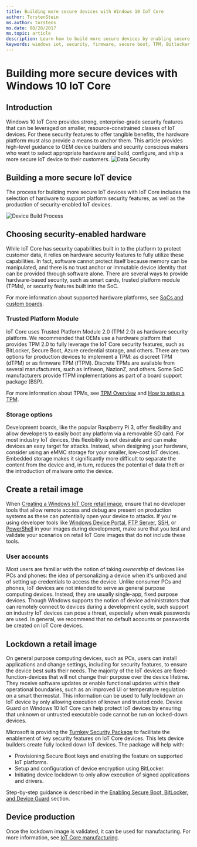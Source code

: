 ```yaml
---
title: Building more secure devices with Windows 10 IoT Core
author: TorstenStein
ms.author: torstens
ms.date: 08/28/2017
ms.topic: article
description: Learn how to build more secure devices by enabling secure boot, implementing TPMs, and more.
keywords: windows iot, security, firmware, secure boot, TPM, Bitlocker, encryption
---
```


# Building more secure devices with Windows 10 IoT Core

## Introduction  

Windows 10 IoT Core provides strong, enterprise-grade security features that can be leveraged on smaller, resource-constrained classes of IoT devices. For these security features to offer tangible benefits, the hardware platform must also provide a means to anchor them. This article provides high-level guidance to OEM device builders and security conscious makers who want to select appropriate hardware and build, configure, and ship a more secure IoT device to their customers.
![Data Security](../media/SecurityFlowAndCertificates/DataRestExecutionMotion.png)

## Building a more secure IoT device  
The process for building more secure IoT devices with IoT Core includes the selection of hardware to support platform security features, as well as the production of security-enabled IoT devices.

![Device Build Process](../media/SecurityFlowAndCertificates/DeviceBuildProcess.png)


## Choosing security-enabled hardware
While IoT Core has security capabilities built in to the platform to protect customer data, it relies on hardware security features to fully utilize these capabilities. In fact, software cannot protect itself because memory can be manipulated, and there is no trust anchor or immutable device identity that can be provided through software alone. There are several ways to provide hardware-based security, such as smart cards, trusted platform module (TPMs), or security features built into the SoC. 

For more information about supported hardware platforms, see [SoCs and custom boards](https://docs.microsoft.com/windows/iot-core/learn-about-hardware/socsandcustomboards). 

### Trusted Platform Module
IoT Core uses Trusted Platform Module 2.0 (TPM 2.0) as hardware security platform. We recommended that OEMs use a hardware platform that provides TPM 2.0 to fully leverage the IoT Core security features, such as BitLocker, Secure Boot, Azure credential storage, and others. There are two options for production devices to implement a TPM: as discreet TPM (dTPM) or as firmware TPM (fTPM). Discrete TPMs are available from several manufacturers, such as Infineon, NazionZ, and others. Some SoC manufacturers provide fTPM implementations as part of a board support package (BSP). 

For more information about TPMs, see [TPM Overview](https://docs.microsoft.com/windows/iot-core/secure-your-device/tpm) and [How to setup a TPM](https://docs.microsoft.com/windows/iot-core/secure-your-device/setuptpm).

### Storage options
Development boards, like the popular Raspberry Pi 3, offer flexibility and allow developers to easily boot any platform via a removable SD card. For most industry IoT devices, this flexibility is not desirable and can make devices an easy target for attacks. Instead, when designing your hardware, consider using an eMMC storage for your smaller, low-cost IoT devices. Embedded storage makes it significantly more difficult to separate the content from the device and, in turn, reduces the potential of data theft or the introduction of malware onto the device.

## Create a retail image 
When [Creating a Windows IoT Core retail image](https://docs.microsoft.com/windows-hardware/manufacture/iot/iot-core-manufacturing-guide), ensure that no developer tools that allow remote access and debug are present on production systems as these can potentially open your device to attacks. If you're using developer tools like [Windows Device Portal](https://docs.microsoft.com/windows/iot-core/manage-your-device/remotedisplay), [FTP Server](https://docs.microsoft.com/windows/iot-core/connect-your-device/ftp), [SSH](https://docs.microsoft.com/windows/iot-core/connect-your-device/ssh), or [PowerShell](https://docs.microsoft.com/windows/iot-core/connect-your-device/powershell) in your images during development, make sure that you test and validate your scenarios on retail IoT Core images that do not include these tools.

### User accounts
Most users are familiar with the notion of taking *ownership* of devices like PCs and phones: the idea of personalizing a device when it's unboxed and of setting up credentials to access the device. Unlike consumer PCs and phones, IoT devices are not intended to serve as general purpose computing devices. Instead, they are usually single-app, fixed purpose devices. Though Windows supports the notion of device administrators that can remotely connect to devices during a development cycle, such support on industry IoT devices can pose a threat, especially when weak passwords are used. In general, we recommend that no default accounts or passwords be created on IoT Core devices.

## Lockdown a retail image
On general purpose computing devices, such as PCs, users can install applications and change settings, including for security features, to ensure the device best suits their needs. The majority of the IoT devices are fixed-function-devices that will not change their purpose over the device lifetime. They receive software updates or enable functional updates within their operational boundaries, such as an improved UI or temperature regulation on a smart thermostat. This information can be used to fully lockdown an IoT device by only allowing execution of known and trusted code. Device Guard on Windows 10 IoT Core can help protect IoT devices by ensuring that unknown or untrusted executable code cannot be run on locked-down devices.

Microsoft is providing the [Turnkey Security Package](https://github.com/ms-iot/security/tree/master/TurnkeySecurity) to facilitate the enablement of key security features on IoT Core devices. This lets device builders create fully locked down IoT devices. The package will help with:

* Provisioning Secure Boot keys and enabling the feature on supported IoT platforms.
* Setup and configuration of device encryption using BitLocker. 
* Initiating device lockdown to only allow execution of signed applications and drivers.

Step-by-step guidance is described in the [Enabling Secure Boot, BitLocker, and Device Guard](https://docs.microsoft.com/windows/iot-core/secure-your-device/securebootandbitlocker) section.

## Device production
Once the lockdown image is validated, it can be used for manufacturing. For more information, see [IoT Core manufacturing](https://docs.microsoft.com/windows-hardware/manufacture/iot/).
